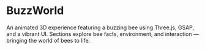 # BuzzWorld
An animated 3D experience featuring a buzzing bee using Three.js, GSAP, and a vibrant UI. Sections explore bee facts, environment, and interaction — bringing the world of bees to life.
